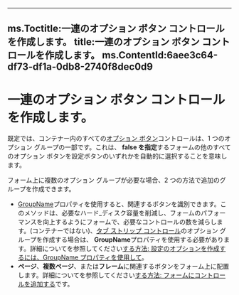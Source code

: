 

---
ms.Toctitle:一連のオプション ボタン コントロールを作成します。
title:一連のオプション ボタン コントロールを作成します。
ms.ContentId:6aee3c64-df73-df1a-0db8-2740f8dec0d9
---
# 一連のオプション ボタン コントロールを作成します。




既定では、コンテナー内のすべての[オプション ボタン](8009dd64-44b5-3b66-e8d4-e3535e014396.md)コントロールは、1 つのオプション グループの一部です。これは、 **false を指定**するフォームの他のすべてのオプション ボタンを設定ボタンのいずれかを自動的に選択することを意味します。



フォーム上に複数のオプション グループが必要な場合、2 つの方法で追加のグループを作成できます。

- [GroupName](7b3b92d6-e1e0-6171-4d6a-4b0221e1c083)プロパティを使用すると、関連するボタンを識別できます。このメソッドは、必要なハード_ディスク容量を削減し、フォームのパフォーマンスを向上するようにフォームで、必要なコントロールの数を減らします。(コンテナーではない)、[タブ ストリップ コントロール](643c896a-2304-42f3-f5e9-0feee6d22364)のオプション グループを作成する場合は、 **GroupName**プロパティを使用する必要があります。詳細についてを参照してください[する方法: 設定のオプションを作成するには、GroupName プロパティを使用して](70cc9ff9-6794-4c9e-beb5-587230cb6b93.md)。
- **ページ**、**複数ページ**、または**フレーム**に関連するボタンをフォーム上に配置します。詳細についてを参照してください[する方法: フォームにコントロールを追加する](388a7d54-65c0-7c34-d28a-0e0a47b9a5c0.md)です。



